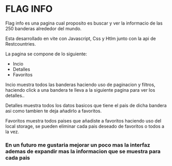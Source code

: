 <h1>FLAG INFO</h1>
<p>Flag info es una pagina cual proposito es buscar y ver la informacio de las 250 banderas alrededor del mundo.</p>
<p>Esta desarrollado en vite con Javascript, Css y Htlm junto con la api de Restcountries.</p>
<p>La pagina se compone de lo siguiente:</p>
<ul>
  <li>Incio</li>
  <li>Detalles</li>
  <li>Favoritos</li>
</ul>
<p>Incio muestra todos las banderas haciendo uso de paginacion y filtros, haciendo click a una bandera te lleva a la siguiente pagina para ver los detalles..</p>
<p>Detalles muestra todos los datos basicos que tiene el pais de dicha bandera asi como tambien te deja añadirlo a favoritos.</p>
<p>Favoritos muestra todos paises que añadiste a favoritos haciendo uso del local storage, se pueden eliminar cada pais deseado de favoritos o todos a la vez.</p>

<h3>En un futuro me gustaria mejorar un poco mas la interfaz ademas de expandir mas la informacion que se muestra para cada pais </h3>

